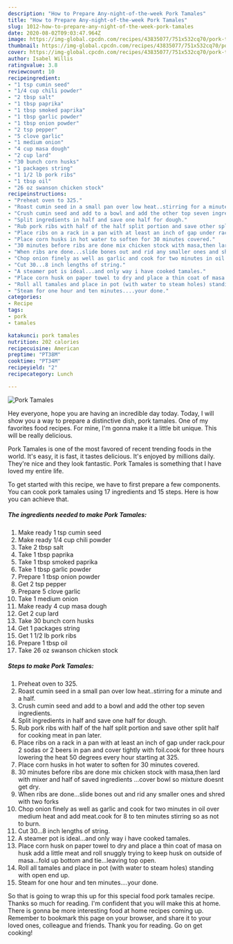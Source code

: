 ```yaml
---
description: "How to Prepare Any-night-of-the-week Pork Tamales"
title: "How to Prepare Any-night-of-the-week Pork Tamales"
slug: 1012-how-to-prepare-any-night-of-the-week-pork-tamales
date: 2020-08-02T09:03:47.964Z
image: https://img-global.cpcdn.com/recipes/43835077/751x532cq70/pork-tamales-recipe-main-photo.jpg
thumbnail: https://img-global.cpcdn.com/recipes/43835077/751x532cq70/pork-tamales-recipe-main-photo.jpg
cover: https://img-global.cpcdn.com/recipes/43835077/751x532cq70/pork-tamales-recipe-main-photo.jpg
author: Isabel Willis
ratingvalue: 3.8
reviewcount: 10
recipeingredient:
- "1 tsp cumin seed"
- "1/4 cup chili powder"
- "2 tbsp salt"
- "1 tbsp paprika"
- "1 tbsp smoked paprika"
- "1 tbsp garlic powder"
- "1 tbsp onion powder"
- "2 tsp pepper"
- "5 clove garlic"
- "1 medium onion"
- "4 cup masa dough"
- "2 cup lard"
- "30 bunch corn husks"
- "1 packages string"
- "1 1/2 lb pork ribs"
- "1 tbsp oil"
- "26 oz swanson chicken stock"
recipeinstructions:
- "Preheat oven to 325."
- "Roast cumin seed in a small pan over low heat..stirring for a minute and a half."
- "Crush cumin seed and add to a bowl and add the other top seven ingredients."
- "Split ingredients in half and save one half for dough."
- "Rub pork ribs with half of the half split portion and save other split half for cooking meat in pan later."
- "Place ribs on a rack in a pan with at least an inch of gap under rack.pour 2 sodas or 2 beers in pan and cover tightly with foil.cook for three hours lowering the heat 50 degrees every hour starting at 325."
- "Place corn husks in hot water to soften for 30 minutes covered."
- "30 minutes before ribs are done mix chicken stock with masa,then lard with mixer and half of saved ingredients ...cover bowl so mixture doesnt get dry."
- "When ribs are done...slide bones out and rid any smaller ones and shred with two forks"
- "Chop onion finely as well as garlic and cook for two minutes in oil over medium heat and add meat.cook for 8 to ten minutes stirring so as not to burn."
- "Cut 30...8 inch lengths of string."
- "A steamer pot is ideal...and only way i have cooked tamales."
- "Place corn husk on paper towel to dry and place a thin coat of masa on husk add a little meat and roll snuggly trying to keep husk on outside of masa...fold up bottom and tie...leaving top open."
- "Roll all tamales and place in pot (with water to steam holes) standing with open end up."
- "Steam for one hour and ten minutes....your done."
categories:
- Recipe
tags:
- pork
- tamales

katakunci: pork tamales 
nutrition: 202 calories
recipecuisine: American
preptime: "PT38M"
cooktime: "PT34M"
recipeyield: "2"
recipecategory: Lunch

---
```



![Pork Tamales](https://img-global.cpcdn.com/recipes/43835077/751x532cq70/pork-tamales-recipe-main-photo.jpg)

Hey everyone, hope you are having an incredible day today. Today, I will show you a way to prepare a distinctive dish, pork tamales. One of my favorites food recipes. For mine, I'm gonna make it a little bit unique. This will be really delicious.



Pork Tamales is one of the most favored of recent trending foods in the world. It's easy, it is fast, it tastes delicious. It's enjoyed by millions daily. They're nice and they look fantastic. Pork Tamales is something that I have loved my entire life.


To get started with this recipe, we have to first prepare a few components. You can cook pork tamales using 17 ingredients and 15 steps. Here is how you can achieve that.

<!--inarticleads1-->

##### The ingredients needed to make Pork Tamales:

1. Make ready 1 tsp cumin seed
1. Make ready 1/4 cup chili powder
1. Take 2 tbsp salt
1. Take 1 tbsp paprika
1. Take 1 tbsp smoked paprika
1. Take 1 tbsp garlic powder
1. Prepare 1 tbsp onion powder
1. Get 2 tsp pepper
1. Prepare 5 clove garlic
1. Take 1 medium onion
1. Make ready 4 cup masa dough
1. Get 2 cup lard
1. Take 30 bunch corn husks
1. Get 1 packages string
1. Get 1 1/2 lb pork ribs
1. Prepare 1 tbsp oil
1. Take 26 oz swanson chicken stock




<!--inarticleads2-->

##### Steps to make Pork Tamales:

1. Preheat oven to 325.
1. Roast cumin seed in a small pan over low heat..stirring for a minute and a half.
1. Crush cumin seed and add to a bowl and add the other top seven ingredients.
1. Split ingredients in half and save one half for dough.
1. Rub pork ribs with half of the half split portion and save other split half for cooking meat in pan later.
1. Place ribs on a rack in a pan with at least an inch of gap under rack.pour 2 sodas or 2 beers in pan and cover tightly with foil.cook for three hours lowering the heat 50 degrees every hour starting at 325.
1. Place corn husks in hot water to soften for 30 minutes covered.
1. 30 minutes before ribs are done mix chicken stock with masa,then lard with mixer and half of saved ingredients ...cover bowl so mixture doesnt get dry.
1. When ribs are done...slide bones out and rid any smaller ones and shred with two forks
1. Chop onion finely as well as garlic and cook for two minutes in oil over medium heat and add meat.cook for 8 to ten minutes stirring so as not to burn.
1. Cut 30...8 inch lengths of string.
1. A steamer pot is ideal...and only way i have cooked tamales.
1. Place corn husk on paper towel to dry and place a thin coat of masa on husk add a little meat and roll snuggly trying to keep husk on outside of masa...fold up bottom and tie...leaving top open.
1. Roll all tamales and place in pot (with water to steam holes) standing with open end up.
1. Steam for one hour and ten minutes....your done.




So that is going to wrap this up for this special food pork tamales recipe. Thanks so much for reading. I'm confident that you will make this at home. There is gonna be more interesting food at home recipes coming up. Remember to bookmark this page on your browser, and share it to your loved ones, colleague and friends. Thank you for reading. Go on get cooking!
